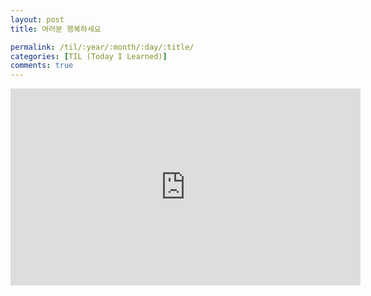```yaml
---
layout: post
title: 여러분 행복하세요

permalink: /til/:year/:month/:day/:title/
categories: [TIL (Today I Learned)]
comments: true
---
```

<iframe width="560" height="315" src="https://www.youtube.com/embed/YnYn86gNbvQ" frameborder="0" allow="autoplay; encrypted-media" allowfullscreen></iframe>
